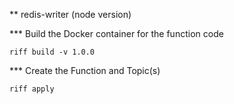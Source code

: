 ** redis-writer (node version)

*** Build the Docker container for the function code

```
riff build -v 1.0.0
```

*** Create the Function and Topic(s)

```
riff apply
```
